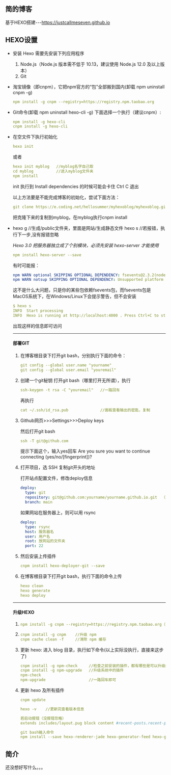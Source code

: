 ## 简的博客
基于HEXO搭建---https://justcallmeseven.github.io

##  HEXO设置

- 安装 Hexo 需要先安装下列应用程序

  1. Node.js（Node.js 版本需不低于 10.13，建议使用 Node.js 12.0 及以上版本）
  2. Git

- 淘宝镜像（即cnpm），它把npm官方的“包”全部搬到国内(卸载 npm uninstall cnpm -g)

  ```yaml
  npm install -g cnpm --registry=https://registry.npm.taobao.org
  ```

- Git命令(卸载 npm uninstall hexo-cli -g)
  下面选择一个执行（建议cnpm）:

  ```yaml
  npm install -g hexo-cli
  cnpm install -g hexo-cli
  ```

- 在空文件下执行初始化

  ```yaml
  hexo init
  ```

  或者

  ```yaml
  hexo init myblog   //myblog名字自己取
  cd myblog          //进入myblog文件夹
  npm install
  ```

  init 执行到 Install dependencies 的时候可能会卡住 Ctrl C 退出

  以上方法要是不能完成博客的初始化，尝试下面方法：

  ```yaml
  git clone https://e.coding.net/hellosummer/myhexoblog/myhexoblog.git
  ```

  把克隆下来的复制到myblog，在myblog执行cnpm install

- hexo g      //生成/public文件夹，里面是网站/生成静态文件
  hexo s      //若报错，执行下一步,没有报错忽略

  *Hexo 3.0 把服务器独立成了个别模块，必须先安装 hexo-server 才能使用*

  ```yaml
  npm install hexo-server --save
  ```

  有时可能报：

  ```yaml
  npm WARN optional SKIPPING OPTIONAL DEPENDENCY: fsevents@2.3.2(node_modules\fsevents):
  npm WARN notsup SKIPPING OPTIONAL DEPENDENCY: Unsupported platform for fsevents@2.3.2: wanted {"os":"darwin","arch":"any"} (current: {"os":"win32","arch":"x64"}
  ```

  这不是什么大问题，只是你的某些包依赖fsevents包，而fsevents包是MacOS系统下，在Windows/Linux下会提示警告，但不会安装

  ```yaml
  $ hexo s
  INFO  Start processing
  INFO  Hexo is running at http://localhost:4000 . Press Ctrl+C to stop.
  ```
  
  出现这样的信息即可访问
  
  ***
  
  ####  部署GIT
  
  1. 在博客根目录下打开git bash，分别执行下面的命令：
  
     ```yaml
     git config --global user.name "yourname"
     git config --global user.email "youremail"
     ```
  
  2. 创建一个git秘钥
     打开git bash（哪里打开无所谓），执行
  
     ```yaml
     ssh-keygen -t rsa -C "youremail"   //一路回车
     ```
  
     再执行
  
     ```yaml
     cat ~/.ssh/id_rsa.pub              //面板查看输出的密匙，复制
     ```
  
  3. Github网页>>>Settings>>>Deploy keys
  
     然后打开git bash
  
     ```yaml
     ssh -T git@github.com
     ```
  
     提示下面这个，输入yes回车
     Are you sure you want to continue connecting (yes/no/[fingerprint])? 
  
  4. 打开项目，选 SSH 复制git开头的地址
  
     打开站点配置文件，修改deploy信息
  
     ```yaml
     deploy:
       type: git
       repository: git@github.com:yourname/yourname.github.io.git  （repo:也可以）
       branch: main
     ```
  
     如果网站在服务器上，则可以用 rsync
  
     ```yaml
     deploy:
       type: rsync
       host: 服务器名
       user: 用户名
       root: 放网站的文件夹
       port: 22
     ```
     
  5. 然后安装上传插件
  
     ```yaml
     cnpm install hexo-deployer-git --save
     ```
  
  6. 在博客根目录下打开git bash，执行下面的命令上传
  
     ```yaml
     hexo clean
     hexo generate
     hexo deploy
     ```
  
  ***
  
  ####  升级HEXO
  
  1. ```yaml
     npm install -g cnpm --registry=https://registry.npm.taobao.org（安装过忽略）
     ```
  
  2. ```yaml
     cnpm install -g cnpm    //升级 npm
     cnpm cache clean -f     //清除 npm 缓存
     ```
  
  3. 更新 hexo: 进入 blog 目录，执行如下命令(以上实际没执行，直接来这步了)
  
     ```yaml
     cnpm install -g npm-check     //检查之前安装的插件，都有哪些是可以升级的 
     cnpm install -g npm-upgrade   //升级系统中的插件
     npm-check
     npm-upgrade                   //一路回车即可
     ```
  
  4. 更新 hexo 及所有插件
  
     ```yaml
     cnpm update
     
     hexo -v    //更新完查看版本信息
     
     若启动报错（没报错忽略）
     extends includes/layout.pug block content #recent-posts.recent-posts include includes/recent-posts.pug include includes/pagination.pug 
     
     git bash输入命令
     npm install --save hexo-renderer-jade hexo-generator-feed hexo-generator-sitemap hexo-browsersync hexo-generator-archive
     ```



##  简介

还没想好写什么。。。
